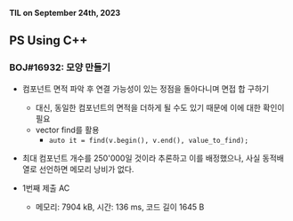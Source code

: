 **TIL on September 24th, 2023**

## PS Using C++
### BOJ#16932: 모양 만들기
* 컴포넌트 면적 파악 후 연결 가능성이 있는 정점을 돌아다니며 면접 합 구하기
  - 대신, 동일한 컴포넌트의 면적을 더하게 될 수도 있기 때문에 이에 대한 확인이 필요
  - vector find를 활용
    + `auto it = find(v.begin(), v.end(), value_to_find);`
* 최대 컴포넌트 개수를 250'000일 것이라 추론하고 이를 배정했으나, 사실 동적배열로 선언하면 메모리 낭비가 없다.

* 1번째 제출 AC
  - 메모리: 7904 kB, 시간: 136 ms, 코드 길이 1645 B
